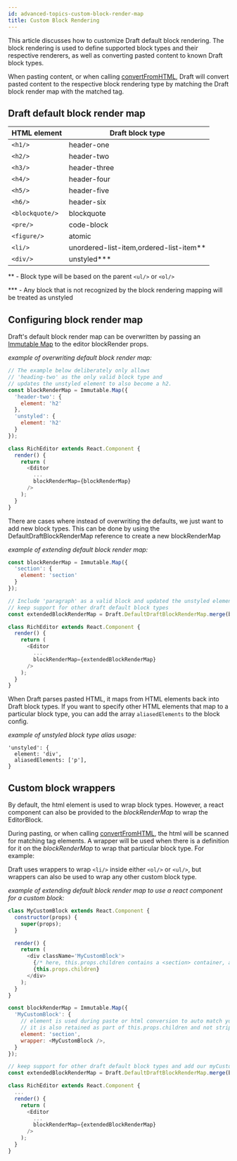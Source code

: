 ```yaml
---
id: advanced-topics-custom-block-render-map
title: Custom Block Rendering
---
```


This article discusses how to customize Draft default block rendering.
The block rendering is used to define supported block types and their respective
renderers, as well as converting pasted content to known Draft block types.

When pasting content, or when calling
[convertFromHTML](/docs/api-reference-data-conversion.html#convertfromhtml),
Draft will convert pasted content to the respective block rendering type
by matching the Draft block render map with the matched tag.

## Draft default block render map

|  HTML element   |            Draft block type             |
| --------------- | --------------------------------------- |
|     `<h1/>`     |               header-one                |
|     `<h2/>`     |               header-two                |
|     `<h3/>`     |              header-three               |
|     `<h4/>`     |               header-four               |
|     `<h5/>`     |               header-five               |
|     `<h6/>`     |               header-six                |
| `<blockquote/>` |               blockquote                |
|    `<pre/>`     |               code-block                |
|   `<figure/>`   |                 atomic                  |
|     `<li/>`     | unordered-list-item,ordered-list-item** |
|    `<div/>`     |               unstyled***               |

\*\* - Block type will be based on the parent `<ul/>` or `<ol/>`

\*\*\* -  Any block that is not recognized by the block rendering mapping will be treated as unstyled

## Configuring block render map

Draft's default block render map can be overwritten by passing an
[Immutable Map](http://facebook.github.io/immutable-js/docs/#/Map) to
the editor blockRender props.

*example of overwriting default block render map:*

```js
// The example below deliberately only allows
// 'heading-two' as the only valid block type and
// updates the unstyled element to also become a h2.
const blockRenderMap = Immutable.Map({
  'header-two': {
    element: 'h2'
  },
  'unstyled': {
    element: 'h2'
  }
});

class RichEditor extends React.Component {
  render() {
    return (
      <Editor
        ...
        blockRenderMap={blockRenderMap}
      />
    );
  }
}
```

There are cases where instead of overwriting the defaults, we just want to add new block types.
This can be done by using the DefaultDraftBlockRenderMap reference to create a new blockRenderMap

*example of extending default block render map:*

```js
const blockRenderMap = Immutable.Map({
  'section': {
    element: 'section'
  }
});

// Include 'paragraph' as a valid block and updated the unstyled element but
// keep support for other draft default block types
const extendedBlockRenderMap = Draft.DefaultDraftBlockRenderMap.merge(blockRenderMap);

class RichEditor extends React.Component {
  render() {
    return (
      <Editor
        ...
        blockRenderMap={extendedBlockRenderMap}
      />
    );
  }
}
```

When Draft parses pasted HTML, it maps from HTML elements back into
Draft block types. If you want to specify other HTML elements that map to a
particular block type, you can add the array `aliasedElements` to the block config.

*example of unstyled block type alias usage:*

```
'unstyled': {
  element: 'div',
  aliasedElements: ['p'],
}
```

## Custom block wrappers

By default, the html element is used to wrap block types. However, a react component
can also be provided to the _blockRenderMap_ to wrap the EditorBlock.

During pasting, or when calling 
[convertFromHTML](/docs/api-reference-data-conversion.html#convertfromhtml),
the html will be scanned for matching tag elements. A wrapper will be used when there is a definition for
it on the _blockRenderMap_ to wrap that particular block type. For example:

Draft uses wrappers to wrap `<li/>` inside either `<ol/>` or `<ul/>`, but wrappers can also be used
to wrap any other custom block type.

*example of extending default block render map to use a react component for a custom block:*

```js
class MyCustomBlock extends React.Component {
  constructor(props) {
    super(props);
  }

  render() {
    return (
      <div className='MyCustomBlock'>
        {/* here, this.props.children contains a <section> container, as that was the matching element */}
        {this.props.children}
      </div>
    );
  }
}

const blockRenderMap = Immutable.Map({
  'MyCustomBlock': {
    // element is used during paste or html conversion to auto match your component;
    // it is also retained as part of this.props.children and not stripped out
    element: 'section',
    wrapper: <MyCustomBlock />,
  }
});

// keep support for other draft default block types and add our myCustomBlock type
const extendedBlockRenderMap = Draft.DefaultDraftBlockRenderMap.merge(blockRenderMap);

class RichEditor extends React.Component {
  ...
  render() {
    return (
      <Editor
        ...
        blockRenderMap={extendedBlockRenderMap}
      />
    );
  }
}
```
